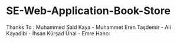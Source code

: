 # SE-Web-Application-Book-Store
Thanks To : 
  Muhammed Said Kaya -
  Muhammet Eren Taşdemir -
  Ali Kayadibi -
  İhsan Kürşad Ünal -
  Emre Hancı
